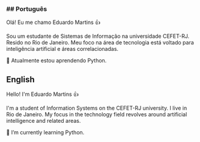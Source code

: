 ### ## Português
Olá! Eu me chamo Eduardo Martins 👍<br>

Sou um estudante de Sistemas de Informação na universidade CEFET-RJ. Resido no Rio de Janeiro. 
Meu foco na área de tecnologia está voltado para inteligência artificial e áreas correlacionadas.<br>

🌱 Atualmente estou aprendendo Python.


## English
Hello! I'm Eduardo Martins 👍<br>

I'm a student of Information Systems on the CEFET-RJ university. I live in Rio de Janeiro. 
My focus in the technology field revolves around artificial intelligence and related areas.<br>

🌱 I’m currently learning Python.

<!--
**dududs8/dududs8** is a ✨ _special_ ✨ repository because its `README.md` (this file) appears on your GitHub profile.

Here are some ideas to get you started:

- 🔭 I’m currently working on ...
- 🌱 I’m currently learning ...
- 👯 I’m looking to collaborate on ...
- 🤔 I’m looking for help with ...
- 💬 Ask me about ...
- 📫 How to reach me: ...
- 😄 Pronouns: ...
- ⚡ Fun fact: ...
-->
